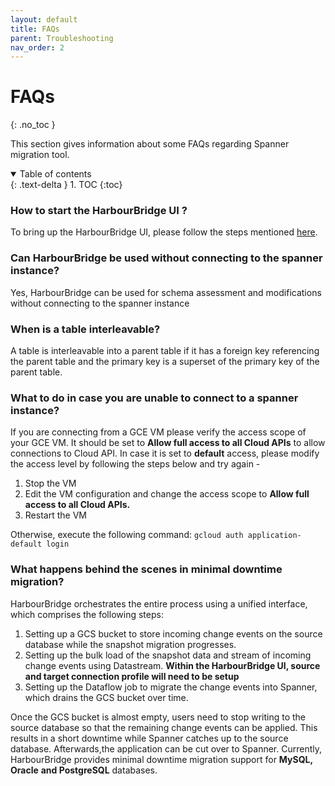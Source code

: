 ```yaml
---
layout: default
title: FAQs
parent: Troubleshooting
nav_order: 2
---
```


# FAQs
{: .no_toc }

This section gives information about some FAQs regarding Spanner migration tool.

<details open markdown="block">
  <summary>
    Table of contents
  </summary>
  {: .text-delta }
1. TOC
{:toc}
</details>

### How to start the HarbourBridge UI ?

To bring up the HarbourBridge UI, please follow the steps mentioned [here](../install.md/#installation-guide).

### Can HarbourBridge be used without connecting to the spanner instance?

Yes, HarbourBridge can be used for schema assessment and modifications without connecting to the spanner instance

### When is a table interleavable?

A table is interleavable into a parent table if it has a foreign key referencing the parent table and the primary key is a superset of the primary key of the parent table.

### What to do in case you are unable to connect to a spanner instance?

If you are connecting from a GCE VM please verify the access scope of your GCE VM. It should be set to **Allow full access to all Cloud APIs** to allow connections to Cloud API. In case it is set to **default** access, please modify the access level by following the steps below and try again -

1. Stop the VM
2. Edit the VM configuration and change the access scope to **Allow full access to all Cloud APIs.**
3. Restart the VM

Otherwise, execute the following command: `gcloud auth application-default login`

### What happens behind the scenes in minimal downtime migration?

HarbourBridge orchestrates the entire process using a unified interface, which comprises the following steps:

1. Setting up a GCS bucket to store incoming change events on the source database while the snapshot migration progresses.
2. Setting up the bulk load of the snapshot data and stream of incoming change events using Datastream. **Within the HarbourBridge UI, source and target connection profile will need to be setup**
3. Setting up the Dataflow job to migrate the change events into Spanner, which drains the GCS bucket over time.

Once the GCS bucket is almost empty, users need to stop writing to the source database so that the remaining change events can be applied. This results in a short downtime while Spanner catches up to the source database. Afterwards,the application can be cut over to Spanner. Currently, HarbourBridge provides minimal downtime migration support for **MySQL, Oracle** **and PostgreSQL** databases.
